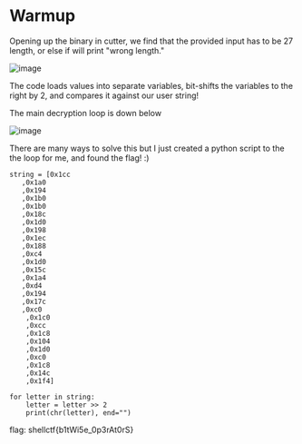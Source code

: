 # Warmup

Opening up the binary in cutter, we find that the provided input has to be 27 length, or else if will print "wrong length."

![image](https://i.gyazo.com/d87457bc07dd7292ab1e353dd300442f.png)

The code loads values into separate variables, bit-shifts the variables to the right by 2, and compares it against our user string!

The main decryption loop is down below

![image](https://i.gyazo.com/f4e3d048df964aba77d02497d67f10c4.png)

There are many ways to solve this but I just created a python script to the the loop for me, and found the flag! :)

```
string = [0x1cc
   ,0x1a0
   ,0x194
   ,0x1b0
   ,0x1b0
   ,0x18c
   ,0x1d0
   ,0x198
   ,0x1ec
   ,0x188
   ,0xc4
   ,0x1d0
   ,0x15c
   ,0x1a4
   ,0xd4
   ,0x194
   ,0x17c
   ,0xc0
    ,0x1c0
    ,0xcc
    ,0x1c8
    ,0x104
    ,0x1d0
    ,0xc0
    ,0x1c8
    ,0x14c
    ,0x1f4]

for letter in string:
    letter = letter >> 2
    print(chr(letter), end="")
```

flag: shellctf{b1tWi5e_0p3rAt0rS}

